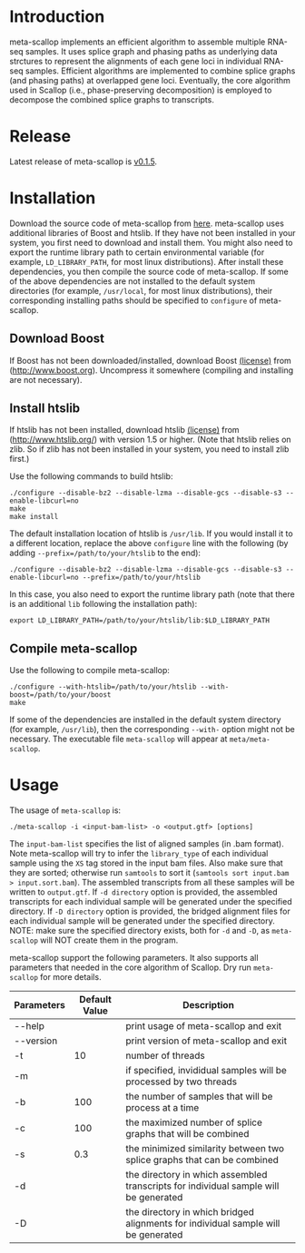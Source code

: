 # Introduction

meta-scallop implements an efficient algorithm to assemble multiple RNA-seq samples.
It uses splice graph and phasing paths as underlying data strctures to represent
the alignments of each gene loci in individual RNA-seq samples.
Efficient algorithms are implemented to combine splice graphs (and phasing paths)
at overlapped gene loci. Eventually, the core algorithm used in Scallop (i.e., phase-preserving decomposition)
is employed to decompose the combined splice graphs to transcripts.

# Release
Latest release of meta-scallop is [v0.1.5](https://github.com/Shao-Group/meta-scallop/releases/tag/v0.1.5).

# Installation
Download the source code of meta-scallop from
[here](https://github.com/Shao-Group/meta-scallop/releases/download/v0.1.5/meta-scallop-0.1.5.tar.gz).
meta-scallop uses additional libraries of Boost and htslib. 
If they have not been installed in your system, you first
need to download and install them. You might also need to
export the runtime library path to certain environmental
variable (for example, `LD_LIBRARY_PATH`, for most linux distributions).
After install these dependencies, you then compile the source code of meta-scallop.
If some of the above dependencies are not installed to the default system 
directories (for example, `/usr/local`, for most linux distributions),
their corresponding installing paths should be specified to `configure` of meta-scallop.

## Download Boost
If Boost has not been downloaded/installed, download Boost
[(license)](http://www.boost.org/LICENSE_1_0.txt) from (http://www.boost.org).
Uncompress it somewhere (compiling and installing are not necessary).

## Install htslib
If htslib has not been installed, download htslib 
[(license)](https://github.com/samtools/htslib/blob/develop/LICENSE)
from (http://www.htslib.org/) with version 1.5 or higher.
(Note that htslib relies on zlib. So if zlib has not been installed in your system,
you need to install zlib first.) 

Use the following commands to build htslib:
```
./configure --disable-bz2 --disable-lzma --disable-gcs --disable-s3 --enable-libcurl=no
make
make install
```
The default installation location of htslib is `/usr/lib`.
If you would install it to a different location, replace the above `configure` line with
the following (by adding `--prefix=/path/to/your/htslib` to the end):
```
./configure --disable-bz2 --disable-lzma --disable-gcs --disable-s3 --enable-libcurl=no --prefix=/path/to/your/htslib
```
In this case, you also need to export the runtime library path (note that there
is an additional `lib` following the installation path):
```
export LD_LIBRARY_PATH=/path/to/your/htslib/lib:$LD_LIBRARY_PATH
```

## Compile meta-scallop

Use the following to compile meta-scallop:
```
./configure --with-htslib=/path/to/your/htslib --with-boost=/path/to/your/boost
make
```

If some of the dependencies are installed in the default system directory (for example, `/usr/lib`),
then the corresponding `--with-` option might not be necessary.
The executable file `meta-scallop` will appear at `meta/meta-scallop`.


# Usage

The usage of `meta-scallop` is:
```
./meta-scallop -i <input-bam-list> -o <output.gtf> [options]
```

The `input-bam-list` specifies the list of aligned samples (in .bam format).
Note meta-scallop will try to infer the `library_type` of each individual sample
using the `XS` tag stored in the input bam files. 
Also make sure that they are sorted; otherwise run `samtools` to sort it (`samtools sort input.bam > input.sort.bam`).
The assembled transcripts from all these samples will be written to `output.gtf`.
If `-d directory` option is provided, the assembled transcripts for each individual
sample will be generated under the specified directory. 
If `-D directory` option is provided, the bridged alignment files for each individual
sample will be generated under the specified directory. NOTE: make sure the specified
directory exists, both for `-d` and `-D`, as `meta-scallop` will NOT create them in the program.

meta-scallop support the following parameters. It also supports all parameters
that needed in the core algorithm of Scallop. Dry run `meta-scallop` for more
details.

 Parameters | Default Value | Description
 ------------------------- | ------------- | ----------
 --help  | | print usage of meta-scallop and exit
 --version | | print version of meta-scallop and exit
 -t | 10  | number of threads
 -m |     | if specified, invididual samples will be processed by two threads
 -b | 100 | the number of samples that will be process at a time
 -c | 100 | the maximized number of splice graphs that will be combined
 -s | 0.3 | the minimized similarity between two splice graphs that can be combined
 -d |     | the directory in which assembled transcripts for individual sample will be generated
 -D |     | the directory in which bridged alignments for individual sample will be generated
